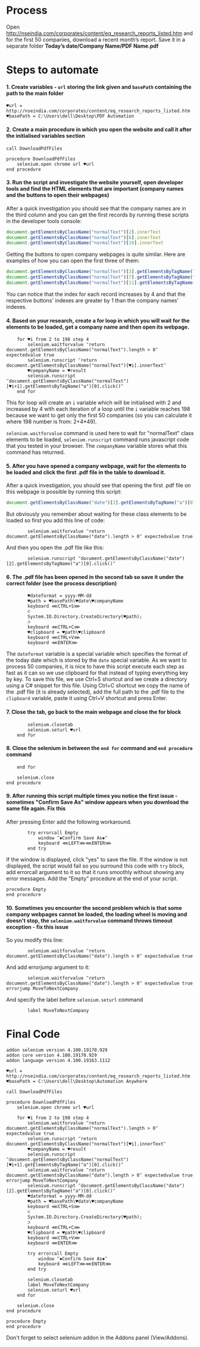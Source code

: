 # Process

Open http://nseindia.com/corporates/content/eq_research_reports_listed.htm and for the first 50 companies, download a recent month’s report. Save it in a separate folder **Today’s date/Company Name/PDF Name.pdf**

# Steps to automate

#### 1. Create variables - `url` storing the link given and `basePath` containing the path to the main folder

```G1ANT
♥url = http://nseindia.com/corporates/content/eq_research_reports_listed.htm
♥basePath = C:\Users\dell\Desktop\PDF Automation
```

#### 2. Create a main procedure in which you open the website and call it after the initialised variables section

```G1ANT
call DownloadPdfFiles

procedure DownloadPdfFiles
    selenium.open chrome url ♥url
end procedure
```

#### 3. Run the script and investigate the website yourself, open developer tools and find the HTML elements that are important (company names and the buttons to open their webpages)

After a quick investigation you should see that the company names are in the third column and you can get the first records by running these scripts in the developer tools console:

```js
document.getElementsByClassName("normalText")[2].innerText
document.getElementsByClassName("normalText")[6].innerText
document.getElementsByClassName("normalText")[10].innerText
```
Getting the buttons to open company webpages is quite similar. Here are examples of how you can open the first three of them:

```js
document.getElementsByClassName("normalText")[3].getElementsByTagName("a")[0].click()
document.getElementsByClassName("normalText")[7].getElementsByTagName("a")[0].click()
document.getElementsByClassName("normalText")[11].getElementsByTagName("a")[0].click()
```

You can notice that the index for each record increases by 4 and that the respective buttons' indexes are greater by 1 than the company names' indexes.

#### 4. Based on your research, create a for loop in which you will wait for the elements to be loaded, get a company name and then open its webpage. 

```G1ANT
    for ♥i from 2 to 198 step 4
        selenium.waitforvalue ‴return document.getElementsByClassName("normalText").length > 0‴ expectedvalue true
        selenium.runscript ‴return document.getElementsByClassName("normalText")[♥i].innerText‴
        ♥companyName = ♥result
        selenium.runscript ‴document.getElementsByClassName("normalText")[♥i+1].getElementsByTagName("a")[0].click()‴
    end for
```

This for loop will create an `i` variable which will be initialised with 2 and increased by 4 with each iteration of a loop until the `i` variable reaches 198 because we want to get only the first 50 companies (so you can calculate it where 198 number is from: 2+4*49). 

`selenium.waitforvalue` command is used here to wait for "normalText" class elements to be loaded, `selenium.runscript` command runs javascript code that you tested in your browser. The `companyName` variable stores what this command has returned. 

#### 5. After you have opened a company webpage, wait for the elements to be loaded and click the first .pdf file in the table to download it. 

After a quick investigation, you should see that opening the first .pdf file on this webpage is possible by running this script:

```js
document.getElementsByClassName("date")[2].getElementsByTagName("a")[0].click()
```

But obviously you remember about waiting for these class elements to be loaded so first you add this line of code:

```G1ANT
        selenium.waitforvalue ‴return document.getElementsByClassName("date").length > 0‴ expectedvalue true
```

And then you open the .pdf file like this:

```G1ANT
        selenium.runscript ‴document.getElementsByClassName("date")[2].getElementsByTagName("a")[0].click()‴
```

#### 6. The .pdf file has been opened in the second tab so save it under the correct folder (see the process description)

```G1ANT
        ♥dateformat = yyyy-MM-dd
        ♥path = ♥basePath\♥date\♥companyName
        keyboard ⋘CTRL+S⋙
        ⊂
        System.IO.Directory.CreateDirectory(♥path);
        ⊃
        keyboard ⋘CTRL+C⋙
        ♥clipboard = ♥path\♥clipboard
        keyboard ⋘CTRL+V⋙
        keyboard ⋘ENTER⋙
```

The `dateformat` variable is a special variable which specifies the format of the today date which is stored by the `date` special variable. As we want to process 50 companies, it is nice to have this script execute each step as fast as it can so we use clipboard for that instead of typing everything key by key. To save this file, we use Ctrl+S shortcut and we create a directory using a C# snippet for this file. Using Ctrl+C shortcut we copy the name of the .pdf file (it is already selected), add the full path to the .pdf file to the `clipboard` variable, paste it using Ctrl+V shortcut and press Enter. 

#### 7. Close the tab, go back to the main webpage and close the for block

```G1ANT
        selenium.closetab
        selenium.seturl ♥url
    end for 
```

#### 8. Close the selenium in between the `end for` command and `end procedure` command

```G1ANT
    end for
    
    selenium.close
end procedure
```

#### 9. After running this script multiple times you notice the first issue - sometimes "Confirm Save As" window appears when you download the same file again. Fix this

After pressing Enter add the following workaround.

```G1ANT
        try errorcall Empty
            window ‴✱Confirm Save As✱‴
            keyboard ⋘LEFT⋙⋘ENTER⋙
        end try
```

If the window is displayed, click "yes" to save the file. If the window is not displayed, the script would fail so you surround this code with `try` block, add errorcall argument to it so that it runs smoothly without showing any error messages. Add the "Empty" procedure at the end of your script.

```G1ANT
procedure Empty
end procedure
```

#### 10. Sometimes you encounter the second problem which is that some company webpages cannot be loaded, the loading wheel is moving and doesn't stop, the `selenium.waitforvalue` command throws timeout exception - fix this issue

So you modify this line:

```G1ANT
        selenium.waitforvalue ‴return document.getElementsByClassName("date").length > 0‴ expectedvalue true
```

And add errorjump argument to it:

```G1ANT
        selenium.waitforvalue ‴return document.getElementsByClassName("date").length > 0‴ expectedvalue true errorjump MoveToNextCompany
```

And specify the label before `selenium.seturl` command

```G1ANT
        label MoveToNextCompany
```

# Final Code

```G1ANT
addon selenium version 4.100.19170.929
addon core version 4.100.19170.929
addon language version 4.100.19163.1112

♥url = http://nseindia.com/corporates/content/eq_research_reports_listed.htm
♥basePath = C:\Users\dell\Desktop\Automation Anywhere

call DownloadPdfFiles

procedure DownloadPdfFiles
    selenium.open chrome url ♥url
    
    for ♥i from 2 to 198 step 4
        selenium.waitforvalue ‴return document.getElementsByClassName("normalText").length > 0‴ expectedvalue true
        selenium.runscript ‴return document.getElementsByClassName("normalText")[♥i].innerText‴
        ♥companyName = ♥result
        selenium.runscript ‴document.getElementsByClassName("normalText")[♥i+1].getElementsByTagName("a")[0].click()‴
        selenium.waitforvalue ‴return document.getElementsByClassName("date").length > 0‴ expectedvalue true errorjump MoveToNextCompany
        selenium.runscript ‴document.getElementsByClassName("date")[2].getElementsByTagName("a")[0].click()‴
        ♥dateformat = yyyy-MM-dd
        ♥path = ♥basePath\♥date\♥companyName
        keyboard ⋘CTRL+S⋙
        ⊂
        System.IO.Directory.CreateDirectory(♥path);
        ⊃
        keyboard ⋘CTRL+C⋙
        ♥clipboard = ♥path\♥clipboard
        keyboard ⋘CTRL+V⋙
        keyboard ⋘ENTER⋙
        
        try errorcall Empty
            window ‴✱Confirm Save As✱‴
            keyboard ⋘LEFT⋙⋘ENTER⋙
        end try
        
        selenium.closetab
        label MoveToNextCompany
        selenium.seturl ♥url
    end for
    
    selenium.close
end procedure

procedure Empty
end procedure
```

Don't forget to select selenium addon in the Addons panel (View/Addons).
